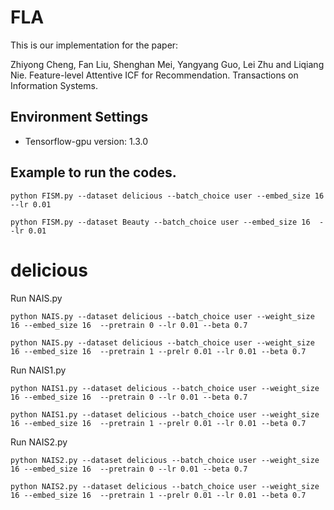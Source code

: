 # FLA

This is our implementation for the paper:

Zhiyong Cheng, Fan Liu, Shenghan Mei, Yangyang Guo, Lei Zhu and Liqiang Nie. Feature-level Attentive ICF for Recommendation. Transactions on Information Systems. 

## Environment Settings
- Tensorflow-gpu version:  1.3.0

## Example to run the codes.

```
python FISM.py --dataset delicious --batch_choice user --embed_size 16  --lr 0.01
```

```
python FISM.py --dataset Beauty --batch_choice user --embed_size 16  --lr 0.01
```

# delicious
Run NAIS.py
```
python NAIS.py --dataset delicious --batch_choice user --weight_size 16 --embed_size 16  --pretrain 0 --lr 0.01 --beta 0.7
```

```
python NAIS.py --dataset delicious --batch_choice user --weight_size 16 --embed_size 16  --pretrain 1 --prelr 0.01 --lr 0.01 --beta 0.7
```
Run NAIS1.py
```
python NAIS1.py --dataset delicious --batch_choice user --weight_size 16 --embed_size 16  --pretrain 0 --lr 0.01 --beta 0.7
```

```
python NAIS1.py --dataset delicious --batch_choice user --weight_size 16 --embed_size 16  --pretrain 1 --prelr 0.01 --lr 0.01 --beta 0.7
```

Run NAIS2.py
```
python NAIS2.py --dataset delicious --batch_choice user --weight_size 16 --embed_size 16  --pretrain 0 --lr 0.01 --beta 0.7
```

```
python NAIS2.py --dataset delicious --batch_choice user --weight_size 16 --embed_size 16  --pretrain 1 --prelr 0.01 --lr 0.01 --beta 0.7
```
